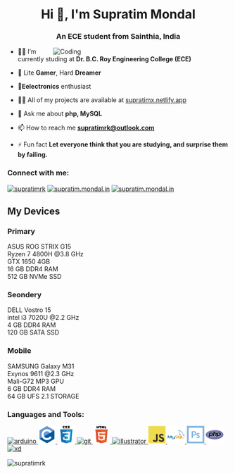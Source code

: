 <!-- ![MasterHead](https://1.bp.blogspot.com/-7A4WynwLsMw/XbBpCXG8fHI/AAAAAAAAMt4/uOa1bpLskYgrwGbllhSu2SDj_Mig8SXJQCLcBGAsYHQ/s1600/2000_600px.gif) -->
<h1 align="center">Hi 👋, I'm Supratim Mondal</h1>
<h3 align="center">An ECE student from Sainthia, India</h3>
<img align="right" alt="Coding" width="400" src="https://i.pinimg.com/originals/8b/35/fe/8b35fef55fba1a201c9c7a11d3ec3d64.gif">

- 🧑‍🎓 I’m currently studing at **Dr. B.C. Roy Engineering College (ECE)**

- 🌱 Lite **Gamer**, Hard **Dreamer** 

- 🤝**Eelectronics** enthusiast

- 👨‍💻 All of my projects are available at [supratimx.netlify.app](supratimx.netlify.app)

- 💬 Ask me about **php, MySQL**

- 📫 How to reach me **supratimrk@outlook.com**

- ⚡ Fun fact **Let everyone think that you are studying, and surprise them by failing.**

<h3 align="left">Connect with me:</h3>
<p align="left">
<a href="https://twitter.com/supratimrk" target="blank"><img align="center" src="https://raw.githubusercontent.com/rahuldkjain/github-profile-readme-generator/master/src/images/icons/Social/twitter.svg" alt="supratimrk" height="30" width="40" /></a>
<a href="https://fb.com/supratim.mondal.in" target="blank"><img align="center" src="https://raw.githubusercontent.com/rahuldkjain/github-profile-readme-generator/master/src/images/icons/Social/facebook.svg" alt="supratim.mondal.in" height="30" width="40" /></a>
<a href="https://instagram.com/supratim.mondal.in" target="blank"><img align="center" src="https://raw.githubusercontent.com/rahuldkjain/github-profile-readme-generator/master/src/images/icons/Social/instagram.svg" alt="supratim.mondal.in" height="30" width="40" /></a>
</p>

<h2 align="left">My Devices</h2>
<h3 align="left">Primary</h3>
<p align="left">
ASUS ROG STRIX G15 <br>
Ryzen 7 4800H @3.8 GHz<br>
GTX 1650 4GB<br>
16 GB DDR4 RAM<br>
512 GB NVMe SSD<br>

<h3 align="left">Seondery</h3>
<p align="left">
DELL Vostro 15<br>
intel i3 7020U @2.2 GHz<br>
4 GB DDR4 RAM<br>
120 GB SATA SSD<br>

<h3 align="left">Mobile</h3>
<p align="left">
SAMSUNG Galaxy M31<br>
Exynos 9611 @2.3 GHz<br>
Mali-G72 MP3 GPU<br>
6 GB DDR4 RAM<br>
64 GB UFS 2.1 STORAGE<br>

<h3 align="left">Languages and Tools:</h3>
<p align="left"> <a href="https://www.arduino.cc/" target="_blank" rel="noreferrer"> <img src="https://cdn.worldvectorlogo.com/logos/arduino-1.svg" alt="arduino" width="40" height="40"/> </a> <a href="https://www.cprogramming.com/" target="_blank" rel="noreferrer"> <img src="https://raw.githubusercontent.com/devicons/devicon/master/icons/c/c-original.svg" alt="c" width="40" height="40"/> </a> <a href="https://www.w3schools.com/css/" target="_blank" rel="noreferrer"> <img src="https://raw.githubusercontent.com/devicons/devicon/master/icons/css3/css3-original-wordmark.svg" alt="css3" width="40" height="40"/> </a> <a href="https://git-scm.com/" target="_blank" rel="noreferrer"> <img src="https://www.vectorlogo.zone/logos/git-scm/git-scm-icon.svg" alt="git" width="40" height="40"/> </a> <a href="https://www.w3.org/html/" target="_blank" rel="noreferrer"> <img src="https://raw.githubusercontent.com/devicons/devicon/master/icons/html5/html5-original-wordmark.svg" alt="html5" width="40" height="40"/> </a> <a href="https://www.adobe.com/in/products/illustrator.html" target="_blank" rel="noreferrer"> <img src="https://www.vectorlogo.zone/logos/adobe_illustrator/adobe_illustrator-icon.svg" alt="illustrator" width="40" height="40"/> </a> <a href="https://developer.mozilla.org/en-US/docs/Web/JavaScript" target="_blank" rel="noreferrer"> <img src="https://raw.githubusercontent.com/devicons/devicon/master/icons/javascript/javascript-original.svg" alt="javascript" width="40" height="40"/> </a> <a href="https://www.mysql.com/" target="_blank" rel="noreferrer"> <img src="https://raw.githubusercontent.com/devicons/devicon/master/icons/mysql/mysql-original-wordmark.svg" alt="mysql" width="40" height="40"/> </a> <a href="https://www.photoshop.com/en" target="_blank" rel="noreferrer"> <img src="https://raw.githubusercontent.com/devicons/devicon/master/icons/photoshop/photoshop-line.svg" alt="photoshop" width="40" height="40"/> </a> <a href="https://www.php.net" target="_blank" rel="noreferrer"> <img src="https://raw.githubusercontent.com/devicons/devicon/master/icons/php/php-original.svg" alt="php" width="40" height="40"/> </a> <a href="https://www.adobe.com/products/xd.html" target="_blank" rel="noreferrer"> <img src="https://cdn.worldvectorlogo.com/logos/adobe-xd.svg" alt="xd" width="40" height="40"/> </a> </p>

<p><img align="center" src="https://github-readme-stats.vercel.app/api/top-langs?username=supratimrk&show_icons=true&locale=en&layout=compact" alt="supratimrk" /></p>
